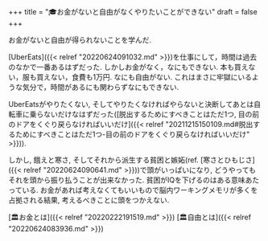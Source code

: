 +++
title = "🎓お金がないと自由がなくやりたいことができない"
draft = false
+++

お金がないと自由が得られないことを学んだ.

[UberEats]({{< relref "20220624091032.md" >}})を仕事にして，時間は過去のなかで一番あるはずだった. しかしお金がなく，なにもできない. 本も買えない，服も買えない，食費も1万円. なにも自由がない. これはまさに牢獄にいるような気分で，時間があるにも関わらずなにもできない.

UberEatsがやりたくない, そしてやりたくなければやらないと決断してあとは自転車に乗らないだけなはずだった([脱出するためにすべきことはただ1つ, 目の前のドアをくぐり戻らなければいいだけ]({{< relref "20211215150109.md#脱出するためにすべきことはただ1つ-目の前のドアをくぐり戻らなければいいだけ" >}})).

しかし, 餓えと寒さ, そしてそれから派生する貧困と嫉妬(ref. [寒さとひもじさ]({{< relref "20220624090641.md" >}}))で頭がいっぱいになり, どうやってもそれを頭から振り払うことが出来なかった. 貧困がIQを下げるのはある意味あたっている. お金があれば考えなくてもいいもので脳内ワーキングメモリが多くを占拠される結果, 考えるべきことに頭をつかえない.

[🏛お金とは]({{< relref "20220222191519.md" >}}) [🏛自由とは]({{< relref "20220624083936.md" >}})
